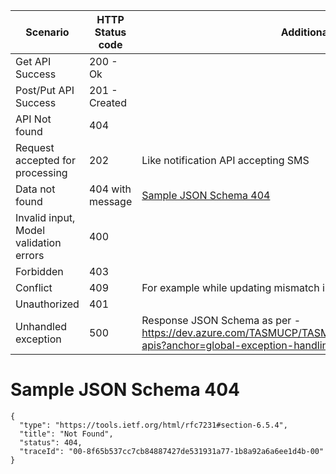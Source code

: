 
|Scenario | HTTP Status code  | Additional Comments
|--|--|--|
| Get API Success | 200 - Ok |
| Post/Put API Success | 201 - Created  |
| API Not found | 404  |
| Request accepted for processing | 202 | Like notification API accepting SMS
| Data not found | 404 with message | [Sample JSON Schema 404](Sample-JSON-Schema-404)
| Invalid input, Model validation errors | 400  |
| Forbidden | 403  |
| Conflict | 409  | For example while updating mismatch in state of data sent and the one in server.
| Unauthorized | 401  |
| Unhandled exception | 500  | Response JSON Schema as per - https://dev.azure.com/TASMUCP/TASMU%20Central%20Platform/_git/platform-apis?anchor=global-exception-handling



# Sample JSON Schema 404

```
{
  "type": "https://tools.ietf.org/html/rfc7231#section-6.5.4",
  "title": "Not Found",
  "status": 404,
  "traceId": "00-8f65b537cc7cb84887427de531931a77-1b8a92a6a6ee1d4b-00"
}
```